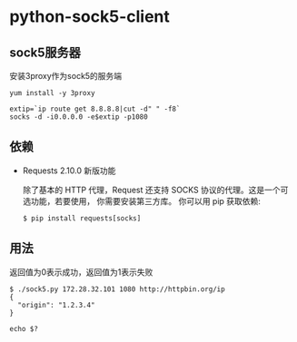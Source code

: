 # python-sock5-client

## sock5服务器
安装3proxy作为sock5的服务端

```shell
yum install -y 3proxy

extip=`ip route get 8.8.8.8|cut -d" " -f8`
socks -d -i0.0.0.0 -e$extip -p1080
```

## 依赖
* Requests
  2.10.0 新版功能

  除了基本的 HTTP 代理，Request 还支持 SOCKS 协议的代理。这是一个可选功能，若要使用， 你需要安装第三方库。
  你可以用 pip 获取依赖:

  ```shell
  $ pip install requests[socks]
  ```

## 用法
返回值为0表示成功，返回值为1表示失败
```shell
$ ./sock5.py 172.28.32.101 1080 http://httpbin.org/ip
{
  "origin": "1.2.3.4"
}

echo $?
```
